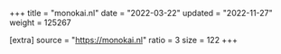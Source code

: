 +++
title = "monokai.nl"
date = "2022-03-22"
updated = "2022-11-27"
weight = 125267

[extra]
source = "https://monokai.nl"
ratio = 3
size = 122
+++
